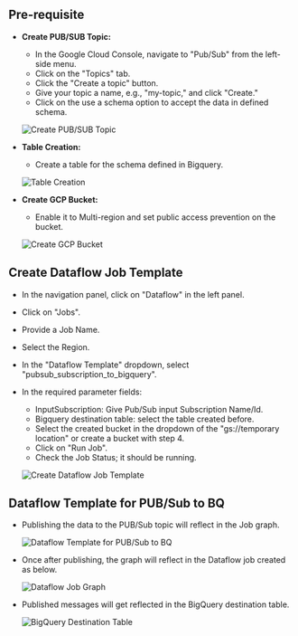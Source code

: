 ## Pre-requisite
- **Create PUB/SUB Topic:**
  * In the Google Cloud Console, navigate to "Pub/Sub" from the left-side menu.
  * Click on the "Topics" tab.
  * Click the "Create a topic" button.
  * Give your topic a name, e.g., "my-topic," and click "Create."
  * Click on the use a schema option to accept the data in defined schema.
  
  ![Create PUB/SUB Topic](https://github.com/TSowbaranika/BQGCPAtlas/assets/109083730/7e092f7d-178a-4da6-b8ff-39c82d033cc7)

- **Table Creation:**
  * Create a table for the schema defined in Bigquery.
  
  ![Table Creation](https://github.com/TSowbaranika/BQGCPAtlas/assets/109083730/3abc3b11-f1a6-4fd0-8ebb-9a57c84422eb)

- **Create GCP Bucket:**
  * Enable it to Multi-region and set public access prevention on the bucket.
  
  ![Create GCP Bucket](https://github.com/TSowbaranika/BQGCPAtlas/assets/109083730/51dc1308-918e-4906-9253-ae53f8ff2083)
  
## Create Dataflow Job Template
- In the navigation panel, click on "Dataflow" in the left panel.
- Click on "Jobs".
- Provide a Job Name.
- Select the Region.
- In the "Dataflow Template" dropdown, select "pubsub_subscription_to_bigquery".
- In the required parameter fields:
  * InputSubscription: Give Pub/Sub input Subscription Name/Id.
  * Bigquery destination table: select the table created before.
  * Select the created bucket in the dropdown of the "gs://temporary location" or create a bucket with step 4.
  * Click on "Run Job".
  * Check the Job Status; it should be running.
  
  ![Create Dataflow Job Template](https://github.com/TSowbaranika/BQGCPAtlas/assets/109083730/57aa94d1-f40a-40a3-8586-f0df25df965d)

## Dataflow Template for PUB/Sub to BQ
- Publishing the data to the PUB/Sub topic will reflect in the Job graph.
  
  ![Dataflow Template for PUB/Sub to BQ](https://github.com/TSowbaranika/BQGCPAtlas/assets/109083730/4bcc49a0-525c-4280-b0c7-b4b61066242e)

- Once after publishing, the graph will reflect in the Dataflow job created as below.
  
  ![Dataflow Job Graph](https://github.com/TSowbaranika/BQGCPAtlas/assets/109083730/96880d32-6f05-408f-b736-8796f8c1dddf)

- Published messages will get reflected in the BigQuery destination table.
  
  ![BigQuery Destination Table](https://github.com/TSowbaranika/BQGCPAtlas/assets/109083730/0365fdc3-3dc1-4830-82e5-9b88d91de613)
